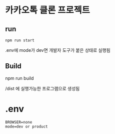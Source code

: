 
# 카카오톡 클론 프로젝트

## run

```
npm run start
```
.env에 mode가 dev면 개발자 도구가 붙은 상태로 실행됨

## Build

npm run build

/dist 에 실행가능한 프로그램으로 생성됨

# .env
```
BROWSER=none
mode=dev or product

```
